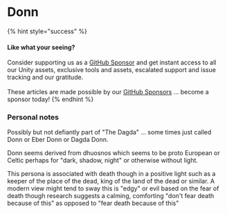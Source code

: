 # Donn

{% hint style="success" %}
#### Like what your seeing?

Consider supporting us as a [GitHub Sponsor](../../../../../../) and get instant access to all our Unity assets, exclusive tools and assets, escalated support and issue tracking and our gratitude.\
\
These articles are made possible by our [GitHub Sponsors](https://github.com/sponsors/heathen-engineering) ... become a sponsor today!
{% endhint %}

### Personal notes

Possibly but not defiantly part of "The Dagda" ... some times just called Donn or Eber Donn or Dagda Donn.

Donn seems derived from dhuosnos which seems to be proto European or Celtic perhaps for "dark, shadow, night" or otherwise without light.

This persona is associated with death though in a positive light such as a keeper of the place of the dead, king of the land of the dead or similar. A modern view might tend to sway this is "edgy" or evil based on the fear of death though research suggests a calming, comforting "don't fear death because of this" as opposed to "fear death because of this"&#x20;

